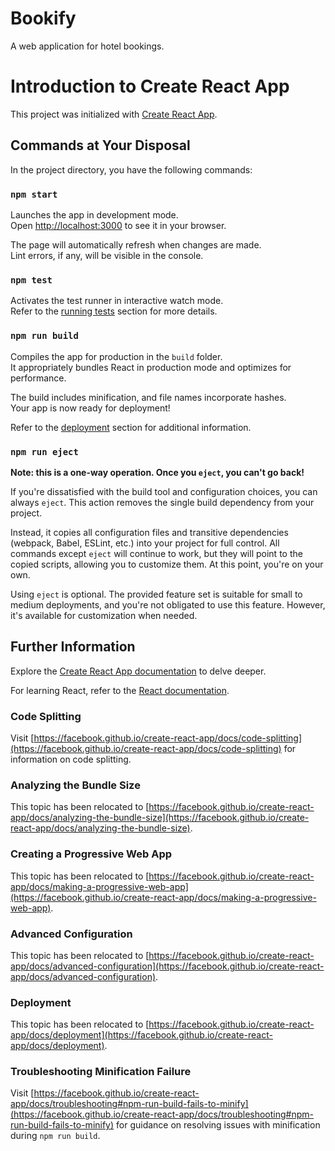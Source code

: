 # Bookify
A web application for hotel bookings.

# Introduction to Create React App

This project was initialized with [Create React App](https://github.com/facebook/create-react-app).

## Commands at Your Disposal

In the project directory, you have the following commands:

### `npm start`

Launches the app in development mode.\
Open [http://localhost:3000](http://localhost:3000) to see it in your browser.

The page will automatically refresh when changes are made.\
Lint errors, if any, will be visible in the console.

### `npm test`

Activates the test runner in interactive watch mode.\
Refer to the [running tests](https://facebook.github.io/create-react-app/docs/running-tests) section for more details.

### `npm run build`

Compiles the app for production in the `build` folder.\
It appropriately bundles React in production mode and optimizes for performance.

The build includes minification, and file names incorporate hashes.\
Your app is now ready for deployment!

Refer to the [deployment](https://facebook.github.io/create-react-app/docs/deployment) section for additional information.

### `npm run eject`

**Note: this is a one-way operation. Once you `eject`, you can't go back!**

If you're dissatisfied with the build tool and configuration choices, you can always `eject`. This action removes the single build dependency from your project.

Instead, it copies all configuration files and transitive dependencies (webpack, Babel, ESLint, etc.) into your project for full control. All commands except `eject` will continue to work, but they will point to the copied scripts, allowing you to customize them. At this point, you're on your own.

Using `eject` is optional. The provided feature set is suitable for small to medium deployments, and you're not obligated to use this feature. However, it's available for customization when needed.

## Further Information

Explore the [Create React App documentation](https://facebook.github.io/create-react-app/docs/getting-started) to delve deeper.

For learning React, refer to the [React documentation](https://reactjs.org/).

### Code Splitting

Visit [https://facebook.github.io/create-react-app/docs/code-splitting](https://facebook.github.io/create-react-app/docs/code-splitting) for information on code splitting.

### Analyzing the Bundle Size

This topic has been relocated to [https://facebook.github.io/create-react-app/docs/analyzing-the-bundle-size](https://facebook.github.io/create-react-app/docs/analyzing-the-bundle-size).

### Creating a Progressive Web App

This topic has been relocated to [https://facebook.github.io/create-react-app/docs/making-a-progressive-web-app](https://facebook.github.io/create-react-app/docs/making-a-progressive-web-app).

### Advanced Configuration

This topic has been relocated to [https://facebook.github.io/create-react-app/docs/advanced-configuration](https://facebook.github.io/create-react-app/docs/advanced-configuration).

### Deployment

This topic has been relocated to [https://facebook.github.io/create-react-app/docs/deployment](https://facebook.github.io/create-react-app/docs/deployment).

### Troubleshooting Minification Failure

Visit [https://facebook.github.io/create-react-app/docs/troubleshooting#npm-run-build-fails-to-minify](https://facebook.github.io/create-react-app/docs/troubleshooting#npm-run-build-fails-to-minify) for guidance on resolving issues with minification during `npm run build`.
